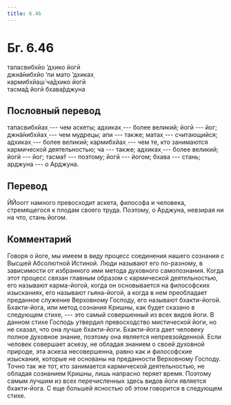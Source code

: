 ```yaml
---
title: 6.46
---
```


# Бг. 6.46
тапасвибхйо ’дхико йогӣ<br/>
джн̃а̄нибхйо ’пи мато ’дхиках̣<br/>
кармибхйаш́ ча̄дхико йогӣ<br/>
тасма̄д йогӣ бхава̄рджуна
## Пословный перевод

тапасвибхйах̣ --- чем аскеты; адхиках̣ --- более великий; йогӣ --- йог;
джн̃а̄нибхйах̣ --- чем мудрецы; апи --- также; матах̣ --- считающийся;
адхиках̣ --- более великий; кармибхйах̣ --- чем те, кто занимаются
кармической деятельностью; ча --- также; адхиках̣ --- более великий; йогӣ
--- йог; тасма̄т --- поэтому; йогӣ --- йогом; бхава --- стань; арджуна
--- о Арджуна.

## Перевод

ЙЙоогг намного превосходит аскета, философа и человека, стремящегося к
плодам своего труда. Поэтому, о Арджуна, невзирая ни на что, стань
йогом.

## Комментарий

Говоря о йоге, мы имеем в виду процесс соединения нашего сознания с
Высшей Абсолютной Истиной. Люди называют его по-разному, в зависимости
от избранного ими метода духовного самопознания. Когда этот процесс
связан главным образом с кармической деятельностью, его называют
карма-йогой, когда он основывается на философских изысканиях, его
называют гьяна-йогой, а когда в нем преобладает преданное служение
Верховному Господу, его называют бхакти-йогой. Бхакти-йога, или метод
сознания Кришны, как будет сказано в следующем стихе, --- это самый
совершенный из всех видов йоги. В данном стихе Господь утвердил
превосходство мистической йоги, но не сказал, что она лучше бхакти-йоги.
Бхакти-йога дает человеку полное духовное знание, поэтому она является
непревзойденной. Если человек совершает аскезу, не обладая знанием о
своей духовной природе, эта аскеза несовершенна, равно как и философские
изыскания, которые не основаны на преданности Верховному Господу. Точно
так же тот, кто занимается кармической деятельностью, не обладая
сознанием Кришны, лишь напрасно теряет время. Поэтому самым лучшим из
всех перечисленных здесь видов йоги является бхакти-йога. С еще большей
ясностью об этом говорится в следующем стихе.

